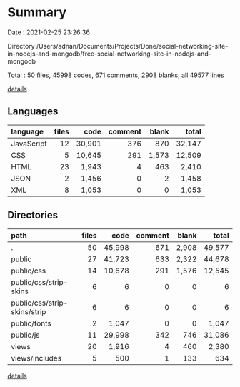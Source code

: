 # Summary

Date : 2021-02-25 23:26:36

Directory /Users/adnan/Documents/Projects/Done/social-networking-site-in-nodejs-and-mongodb/free-social-networking-site-in-nodejs-and-mongodb

Total : 50 files,  45998 codes, 671 comments, 2908 blanks, all 49577 lines

[details](details.md)

## Languages
| language | files | code | comment | blank | total |
| :--- | ---: | ---: | ---: | ---: | ---: |
| JavaScript | 12 | 30,901 | 376 | 870 | 32,147 |
| CSS | 5 | 10,645 | 291 | 1,573 | 12,509 |
| HTML | 23 | 1,943 | 4 | 463 | 2,410 |
| JSON | 2 | 1,456 | 0 | 2 | 1,458 |
| XML | 8 | 1,053 | 0 | 0 | 1,053 |

## Directories
| path | files | code | comment | blank | total |
| :--- | ---: | ---: | ---: | ---: | ---: |
| . | 50 | 45,998 | 671 | 2,908 | 49,577 |
| public | 27 | 41,723 | 633 | 2,322 | 44,678 |
| public/css | 14 | 10,678 | 291 | 1,576 | 12,545 |
| public/css/strip-skins | 6 | 6 | 0 | 0 | 6 |
| public/css/strip-skins/strip | 6 | 6 | 0 | 0 | 6 |
| public/fonts | 2 | 1,047 | 0 | 0 | 1,047 |
| public/js | 11 | 29,998 | 342 | 746 | 31,086 |
| views | 20 | 1,916 | 4 | 460 | 2,380 |
| views/includes | 5 | 500 | 1 | 133 | 634 |

[details](details.md)